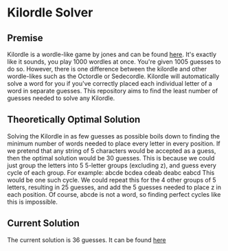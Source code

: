 # Kilordle Solver
## Premise
Kilordle is a wordle-like game by jones and can be found [here](https://jonesnxt.github.io/kilordle/). It's exactly like it sounds, you play 1000 wordles at once. You're given 1005 guesses to do so. However, there is one difference between the kilordle and other wordle-likes such as the Octordle or Sedecordle. Kilordle will automatically solve a word for you if you've correctly placed each individual letter of a word in separate guesses. This repository aims to find the least number of guesses needed to solve any Kilordle.

## Theoretically Optimal Solution
Solving the Kilordle in as few guesses as possible boils down to finding the minimum number of words needed to place every letter in every position. If we pretend that any string of 5 characters would be accepted as a guess, then the optimal solution would be 30 guesses. This is because we could just group the letters into 5 5-letter groups (excluding z), and guess every cycle of each group. For example:
abcde
bcdea
cdeab
deabc
eabcd
This would be one such cycle. We could repeat this for the 4 other groups of 5 letters, resulting in 25 guesses, and add the 5 guesses needed to place z in each position. Of course, abcde is not a word, so finding perfect cycles like this is impossible.

## Current Solution
The current solution is 36 guesses. It can be found [here](https://github.com/Thomas-Langford/Kilordle-Solver/blob/main/out.txt)
